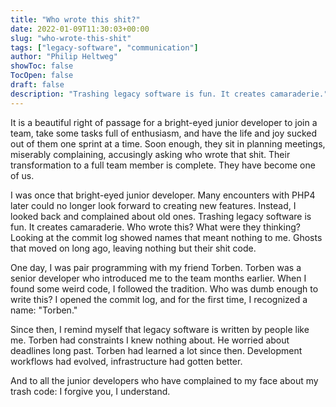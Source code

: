 ```yaml
---
title: "Who wrote this shit?"
date: 2022-01-09T11:30:03+00:00
slug: "who-wrote-this-shit"
tags: ["legacy-software", "communication"]
author: "Philip Heltweg"
showToc: false
TocOpen: false
draft: false
description: "Trashing legacy software is fun. It creates camaraderie."
---
```

It is a beautiful right of passage for a bright-eyed junior developer to join a team, take some tasks full of enthusiasm, and have the life and joy sucked out of them one sprint at a time. Soon enough, they sit in planning meetings, miserably complaining, accusingly asking who wrote that shit. 
Their transformation to a full team member is complete. They have become one of us.

I was once that bright-eyed junior developer. Many encounters with PHP4 later could no longer look forward to creating new features. Instead, I looked back and complained about old ones. Trashing legacy software is fun. It creates camaraderie. Who wrote this? What were they thinking? Looking at the commit log showed names that meant nothing to me. Ghosts that moved on long ago, leaving nothing but their shit code.

One day, I was pair programming with my friend Torben. Torben was a senior developer who introduced me to the team months earlier. When I found some weird code, I followed the tradition. Who was dumb enough to write this? I opened the commit log, and for the first time, I recognized a name: "Torben."

Since then, I remind myself that legacy software is written by people like me. Torben had constraints I knew nothing about. He worried about deadlines long past. Torben had learned a lot since then. Development workflows had evolved, infrastructure had gotten better.

And to all the junior developers who have complained to my face about my trash code: I forgive you, I understand.
